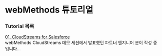 # webMethods 튜토리얼  
  
  
  ### Tutorial 목록  
  [01. CloudStreams for Salesforce](https://github.com/SoftwareAG-Korea/tutorials/tree/master/webMethods/CloudStreams/README.md)  
  webMethods CloudStreams 데모 세션에서 발표했던 파트너 엔지니어 분이 작성 중입니다...  
  
  


